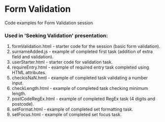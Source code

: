 # Form Validation

Code examples for Form Validation session

### Used in 'Seeking Validation' presentation:
1. formValidation.html - starter code for the session (basic form validation).
1. surnameAdded.js - example of completed first task (addition of extra field and validation).
1. userStarter.html - starter code for validation task.
1. requireEntry.html - example of required entry task completed using HTML attributes.
1. checkisNaN.hmtl - example of completed task validating a number input.
1. checkLength.html - example of completed task checking minimum length.
1. postCodeRegEx.html - example of completed RegEx task (4 digits and postcode).
1. setFormat.html - example of completed set formatting task.
1. setFocus.html - example of completed set focus task.

